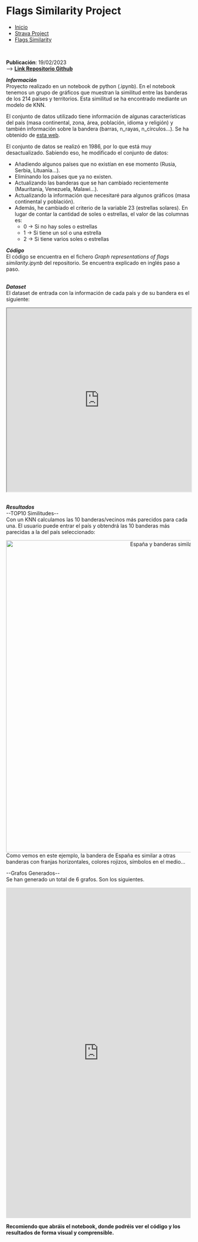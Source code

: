 # Flags Similarity Project

<div class="tabs">
  <ul>
    <li><a href="../">Inicio</a></li>
    <li><a href="/Strava/">Strava Project</a></li>
    <li><a href="/Flags_Similarity/">Flags Similarity</a></li>
  </ul>
</div>
<link rel="stylesheet" href="/custom.css"><br>

**Publicación**: 19/02/2023<br>
--> **[Link Repositorio Github](Flags-Similarity)**<br>

***Información***<br>
Proyecto realizado en un notebook de python (.ipynb). En el notebook tenemos un grupo de gráficos que muestran la similitud entre las banderas de los 214 países y territorios. Esta similitud se ha encontrado mediante un modelo de KNN.

El conjunto de datos utilizado tiene información de algunas características del país (masa continental, zona, área, población, idioma y religión) y también información sobre la bandera (barras, n_rayas, n_círculos...). Se ha obtenido de [esta web](https://archive.ics.uci.edu/ml/datasets/Flags).

El conjunto de datos se realizó en 1986, por lo que está muy desactualizado. Sabiendo eso, he modificado el conjunto de datos:
- Añadiendo algunos países que no existían en ese momento (Rusia, Serbia, Lituania...).
- Eliminando los países que ya no existen.
- Actualizando las banderas que se han cambiado recientemente (Mauritania, Venezuela, Malawi...).
- Actualizando la información que necesitaré para algunos gráficos (masa continental y población).
- Además, he cambiado el criterio de la variable 23 (estrellas solares). En lugar de contar la cantidad de soles o estrellas, el valor de las columnas es:
  - 0 -> Si no hay soles o estrellas
  - 1 -> Si tiene un sol o una estrella
  - 2 -> Si tiene varios soles o estrellas

***Código***<br>
El código se encuentra en el fichero *Graph representations of flags similarity.ipynb* del repositorio. Se encuentra explicado en inglés paso a paso.

<br>***Dataset***<br>
El dataset de entrada con la información de cada país y de su bandera es el siguiente:
<iframe src="https://arnaugr55.github.io/Flags_Similarity/resources/banderas_paises.html" width="100%" height="500px"></iframe>

<br>

<br>***Resultados***<br>
--TOP10 Similitudes--<br>
Con un KNN calculamos las 10 banderas/vecinos más parecidos para cada una. El usuario puede entrar el país y obtendrá las 10 banderas más parecidas a la del país seleccionado:
<div style="text-align: center;">
  <img src="https://arnaugr55.github.io/Flags_Similarity/resources/top10_similitud.png" alt="España y banderas similares" width="850">
</div>
Como vemos en este ejemplo, la bandera de España es similar a otras banderas con franjas horizontales, colores rojizos, símbolos en el medio...<br>


--Grafos Generados--<br>
Se han generado un total de 6 grafos. Son los siguientes.
<iframe src="https://arnaugr55.github.io/Flags_Similarity/resources/grafos_banderas_tabla.html" 
    width="100%" 
    height="900px" 
    style="border: none; overflow-x: auto;">
</iframe>

**Recomiendo que abráis el notebook, donde podréis ver el código y los resultados de forma visual y comprensible.**

